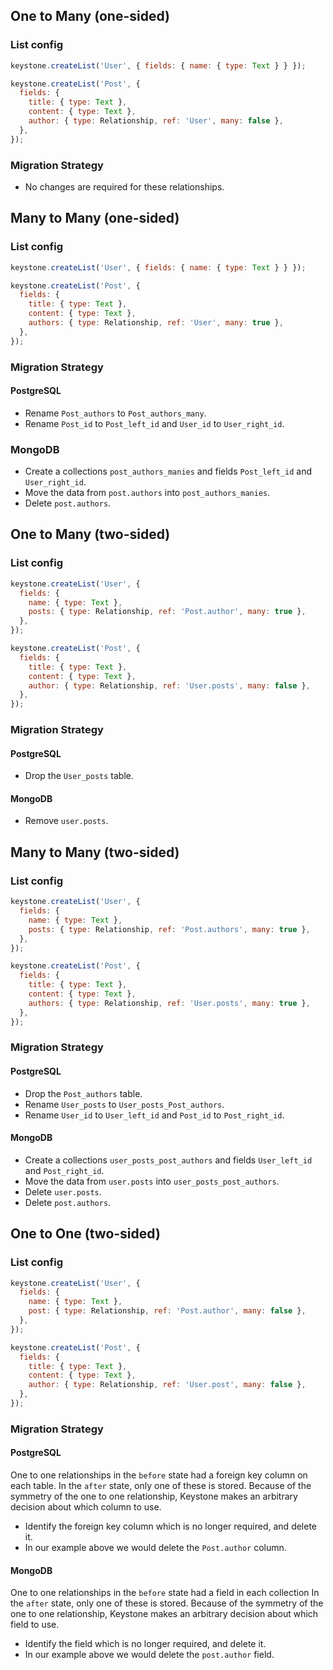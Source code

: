 <!--[meta]
section: guides
title: New Schema Cheatsheet
[meta]-->

## One to Many (one-sided)

### List config

```javascript
keystone.createList('User', { fields: { name: { type: Text } } });

keystone.createList('Post', {
  fields: {
    title: { type: Text },
    content: { type: Text },
    author: { type: Relationship, ref: 'User', many: false },
  },
});
```

### Migration Strategy

- No changes are required for these relationships.

## Many to Many (one-sided)

### List config

```javascript
keystone.createList('User', { fields: { name: { type: Text } } });

keystone.createList('Post', {
  fields: {
    title: { type: Text },
    content: { type: Text },
    authors: { type: Relationship, ref: 'User', many: true },
  },
});
```

### Migration Strategy

#### PostgreSQL

- Rename `Post_authors` to `Post_authors_many`.
- Rename `Post_id` to `Post_left_id` and `User_id` to `User_right_id`.

### MongoDB

- Create a collections `post_authors_manies` and fields `Post_left_id` and `User_right_id`.
- Move the data from `post.authors` into `post_authors_manies`.
- Delete `post.authors`.

## One to Many (two-sided)

### List config

```javascript
keystone.createList('User', {
  fields: {
    name: { type: Text },
    posts: { type: Relationship, ref: 'Post.author', many: true },
  },
});

keystone.createList('Post', {
  fields: {
    title: { type: Text },
    content: { type: Text },
    author: { type: Relationship, ref: 'User.posts', many: false },
  },
});
```

### Migration Strategy

#### PostgreSQL

- Drop the `User_posts` table.

#### MongoDB

- Remove `user.posts`.

## Many to Many (two-sided)

### List config

```javascript
keystone.createList('User', {
  fields: {
    name: { type: Text },
    posts: { type: Relationship, ref: 'Post.authors', many: true },
  },
});

keystone.createList('Post', {
  fields: {
    title: { type: Text },
    content: { type: Text },
    authors: { type: Relationship, ref: 'User.posts', many: true },
  },
});
```

### Migration Strategy

#### PostgreSQL

- Drop the `Post_authors` table.
- Rename `User_posts` to `User_posts_Post_authors`.
- Rename `User_id` to `User_left_id` and `Post_id` to `Post_right_id`.

#### MongoDB

- Create a collections `user_posts_post_authors` and fields `User_left_id` and `Post_right_id`.
- Move the data from `user.posts` into `user_posts_post_authors`.
- Delete `user.posts`.
- Delete `post.authors`.

## One to One (two-sided)

### List config

```javascript
keystone.createList('User', {
  fields: {
    name: { type: Text },
    post: { type: Relationship, ref: 'Post.author', many: false },
  },
});

keystone.createList('Post', {
  fields: {
    title: { type: Text },
    content: { type: Text },
    author: { type: Relationship, ref: 'User.post', many: false },
  },
});
```

### Migration Strategy

#### PostgreSQL

One to one relationships in the `before` state had a foreign key column on each table.
In the `after` state, only one of these is stored.
Because of the symmetry of the one to one relationship, Keystone makes an arbitrary decision about which column to use.

- Identify the foreign key column which is no longer required, and delete it.
- In our example above we would delete the `Post.author` column.

#### MongoDB

One to one relationships in the `before` state had a field in each collection
In the `after` state, only one of these is stored.
Because of the symmetry of the one to one relationship, Keystone makes an arbitrary decision about which field to use.

- Identify the field which is no longer required, and delete it.
- In our example above we would delete the `post.author` field.
